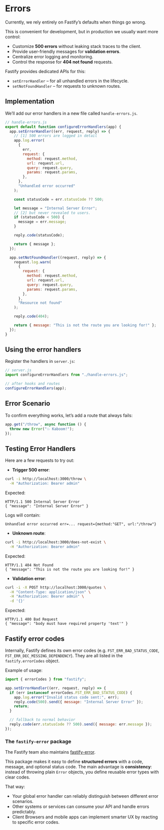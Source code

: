 # Errors

Currently, we rely entirely on Fastify’s defaults when things go wrong.

This is convenient for development, but in production we usually want more control:
* Customize **500 errors** without leaking stack traces to the client.
* Provide user-friendly messages for **validation errors**.
* Centralize error logging and monitoring.
* Control the response for **404 not found** requests.

Fastify provides dedicated APIs for this:

* `setErrorHandler` – for all unhandled errors in the lifecycle.
* `setNotFoundHandler` – for requests to unknown routes.

## Implementation

We’ll add our error handlers in a new file called `handle-errors.js`.

```js
// handle-errors.js
export default function configureErrorHandlers(app) {
  app.setErrorHandler((err, request, reply) => {
    // [1] 500 errors are logged in detail
    app.log.error(
      {
        err,
        request: {
          method: request.method,
          url: request.url,
          query: request.query,
          params: request.params,
        },
      },
      "Unhandled error occurred"
    );

    const statusCode = err.statusCode ?? 500;

    let message = "Internal Server Error";
    // [2] but never revealed to users.
    if (statusCode < 500) {
      message = err.message;
    }

    reply.code(statusCode);

    return { message };
  });

  app.setNotFoundHandler((request, reply) => {
    request.log.warn(
      {
        request: {
          method: request.method,
          url: request.url,
          query: request.query,
          params: request.params,
        },
      },
      "Resource not found"
    );

    reply.code(404);

    return { message: "This is not the route you are looking for!" };
  });
}
```

## Using the error handlers

Register the handlers in `server.js`:

```js
// server.js
import configureErrorHandlers from "./handle-errors.js";

// after hooks and routes
configureErrorHandlers(app);
```

## Error Scenario

To confirm everything works, let’s add a route that always fails:

```js
app.get("/throw", async function () {
  throw new Error("💥 Kaboom!");
});
```

## Testing Error Handlers

Here are a few requests to try out:

* **Trigger 500 error**:

```bash
curl -i http://localhost:3000/throw \
  -H "Authorization: Bearer admin"
```

Expected:

```
HTTP/1.1 500 Internal Server Error
{ "message": "Internal Server Error" }
```

Logs will contain:

```
Unhandled error occurred err=... request={method:"GET", url:"/throw"} 
```

* **Unknown route**:

```bash
curl -i http://localhost:3000/does-not-exist \
  -H "Authorization: Bearer admin"
```

Expected:

```
HTTP/1.1 404 Not Found
{ "message": "This is not the route you are looking for!" }
```

* **Validation error**:

```bash
curl -i -X POST http://localhost:3000/quotes \
  -H "Content-Type: application/json" \
  -H "Authorization: Bearer admin" \
  -d '{}'
```

Expected:

```
HTTP/1.1 400 Bad Request
{ "message": "body must have required property 'text'" }
```

## Fastify error codes

Internally, Fastify defines its own error codes
(e.g. `FST_ERR_BAD_STATUS_CODE`, `FST_ERR_DEC_MISSING_DEPENDENCY`).
They are all listed in the `fastify.errorCodes` object.

Example of usage:

```js
import { errorCodes } from "fastify";

app.setErrorHandler((err, request, reply) => {
  if (err instanceof errorCodes.FST_ERR_BAD_STATUS_CODE) {
    app.log.error("Invalid status code sent:", err);
    reply.code(500).send({ message: "Internal Server Error" });
    return;
  }

  // fallback to normal behavior
  reply.code(err.statusCode ?? 500).send({ message: err.message });
});
```

### The `fastify-error` package

The Fastify team also maintains [fastify-error](https://github.com/fastify/fastify-error).

This package makes it easy to define **structured errors** with a 
code, message, and optional status code. The main advantage 
is **consistency**: instead of throwing plain `Error` 
objects, you define reusable error types with clear codes.

That way:

* Your global error handler can reliably distinguish between different error scenarios.
* Other systems or services can consume your API and handle errors predictably.
* Client Browsers and mobile apps can implement smarter UX by reacting to 
  specific error codes.
